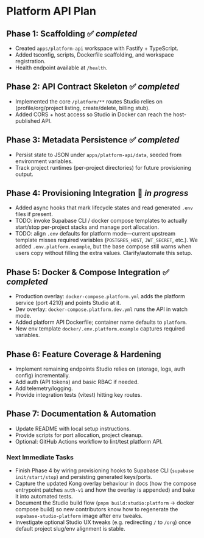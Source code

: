 # Platform API Plan

## Phase 1: Scaffolding ✅ *completed*
- Created `apps/platform-api` workspace with Fastify + TypeScript.
- Added tsconfig, scripts, Dockerfile scaffolding, and workspace registration.
- Health endpoint available at `/health`.

## Phase 2: API Contract Skeleton ✅ *completed*
- Implemented the core `/platform/**` routes Studio relies on (profile/org/project listing, create/delete, billing stub).
- Added CORS + host access so Studio in Docker can reach the host-published API.

## Phase 3: Metadata Persistence ✅ *completed*
- Persist state to JSON under `apps/platform-api/data`, seeded from environment variables.
- Track project runtimes (per-project directories) for future provisioning output.

## Phase 4: Provisioning Integration 🔄 *in progress*
- Added async hooks that mark lifecycle states and read generated `.env` files if present.
- TODO: invoke Supabase CLI / docker compose templates to actually start/stop per-project stacks and manage port allocation.
- TODO: align `.env` defaults for platform mode—current upstream template misses required variables (`POSTGRES_HOST`, `JWT_SECRET`, etc.). We added `.env.platform.example`, but the base compose still warns when users copy without filling the extra values. Clarify/automate this setup.

## Phase 5: Docker & Compose Integration ✅ *completed*
- Production overlay: `docker-compose.platform.yml` adds the platform service (port 4210) and points Studio at it.
- Dev overlay: `docker-compose.platform.dev.yml` runs the API in watch mode.
- Added platform API Dockerfile; container name defaults to `platform`.
- New env template `docker/.env.platform.example` captures required variables.

## Phase 6: Feature Coverage & Hardening
- Implement remaining endpoints Studio relies on (storage, logs, auth config) incrementally.
- Add auth (API tokens) and basic RBAC if needed.
- Add telemetry/logging.
- Provide integration tests (vitest) hitting key routes.

## Phase 7: Documentation & Automation
- Update README with local setup instructions.
- Provide scripts for port allocation, project cleanup.
- Optional: GitHub Actions workflow to lint/test platform API.

### Next Immediate Tasks
- Finish Phase 4 by wiring provisioning hooks to Supabase CLI (`supabase init/start/stop`) and persisting generated keys/ports.
- Capture the updated Kong overlay behaviour in docs (how the compose entrypoint patches `auth-v1` and how the overlay is appended) and bake it into automated tests.
- Document the Studio build flow (`pnpm build:studio:platform` → docker compose build) so new contributors know how to regenerate the `supabase-studio-platform` image after env tweaks.
- Investigate optional Studio UX tweaks (e.g. redirecting `/` to `/org`) once default project slug/env alignment is stable.
